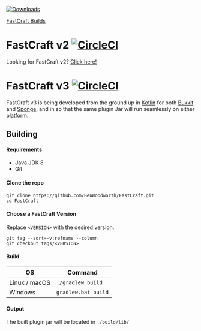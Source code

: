 [![Downloads](https://img.shields.io/github/downloads/BenWoodworth/FastCraft/total.svg)](https://github.com/BenWoodworth/FastCraft/releases)

[FastCraft Builds](http://benwoodworth.net/projects/fastcraft/builds.html)

# FastCraft v2 [![CircleCI](https://circleci.com/gh/BenWoodworth/FastCraft/tree/v2%2Fstable.svg?style=svg)](https://circleci.com/gh/BenWoodworth/FastCraft/tree/v2%2Fstable)
Looking for FastCraft v2? [Click here!](https://github.com/BenWoodworth/FastCraft/tree/v2/dev)

# FastCraft v3 [![CircleCI](https://circleci.com/gh/BenWoodworth/FastCraft/tree/v3%2Fstable.svg?style=svg)](https://circleci.com/gh/BenWoodworth/FastCraft/tree/v3%2Fstable)
FastCraft v3 is being developed from the ground up in
[Kotlin](http://kotlinlang.org/) for both
[Bukkit](https://dev.bukkit.org/) and
[Sponge](https://www.spongepowered.org/),
and in so that the same plugin Jar will run seamlessly on either platform.

## Building
#### Requirements
- Java JDK 8
- Git

#### Clone the repo
```
git clone https://github.com/BenWoodworth/FastCraft.git
cd FastCraft
```

#### Choose a FastCraft Version
Replace `<VERSION>` with the desired version.
```
git tag --sort=-v:refname --column
git checkout tags/<VERSION>
```

#### Build

| OS            | Command             |
|---------------|---------------------|
| Linux / macOS | `./gradlew build`   |
| Windows       | `gradlew.bat build` |

#### Output
The built plugin jar will be located in `./build/lib/`
